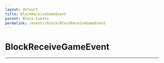 ```yaml
---
layout: default
title: BlockReceiveGameEvent
parent: Block Events
permalink: /events/block/BlockReceiveGameEvent
---
```


# BlockReceiveGameEvent

---
